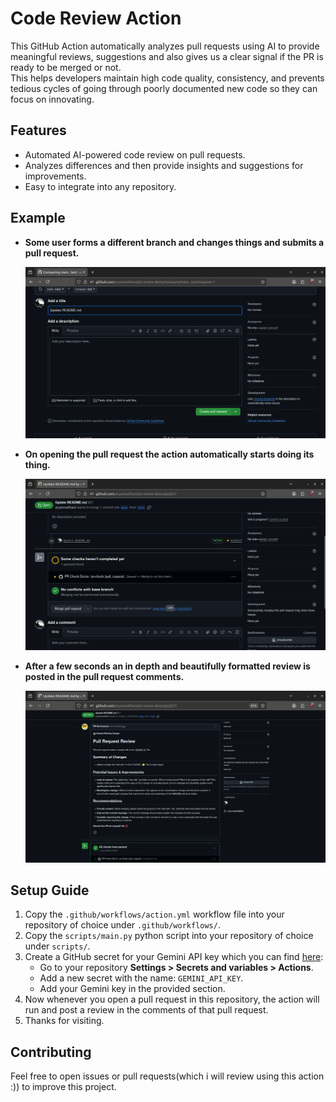 # Code Review Action

This GitHub Action automatically analyzes pull requests using AI to provide meaningful reviews, suggestions and also gives us a clear signal if the PR is ready to be merged or not.  
This helps developers maintain high code quality, consistency, and prevents tedious cycles of going through poorly documented new code so they can focus on innovating.

## Features
- Automated AI-powered code review on pull requests.
- Analyzes differences and then provide insights and suggestions for improvements.
- Easy to integrate into any repository.

## Example
- **Some user forms a different branch and changes things and submits a pull request.**
 
  <img src="assets/UISS1.png" alt="Step 1" width="600" />
  
- **On opening the pull request the action automatically starts doing its thing.**
  
  <img src="assets/UISS2.png" alt="Step 1" width="600"/>
  
- **After a few seconds an in depth and beautifully formatted review is posted in the pull request comments.**
  
  <img src="assets/UISS3.png" alt="Step 1" width="600"/>

## Setup Guide

1. Copy the `.github/workflows/action.yml` workflow file into your repository of choice under `.github/workflows/`.
2. Copy the `scripts/main.py` python script into your repository of choice under `scripts/`.
3. Create a GitHub secret for your Gemini API key which you can find <a href="https://aistudio.google.com/app/apikey" target="_blank">here</a>:
   - Go to your repository **Settings > Secrets and variables > Actions**.
   - Add a new secret with the name: `GEMINI_API_KEY`.
   - Add your Gemini key in the provided section.
4. Now whenever you open a pull request in this repository, the action will run and post a review in the comments of that pull request.
5. Thanks for visiting.





## Contributing
Feel free to open issues or pull requests(which i will review using this action :)) to improve this project.
